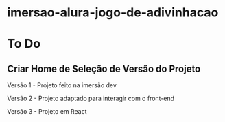# imersao-alura-jogo-de-adivinhacao

# To Do

## Criar Home de Seleção de Versão do Projeto
   
Versão 1 - Projeto feito na imersão dev

Versão 2 - Projeto adaptado para interagir com o front-end

Versão 3 - Projeto em React
